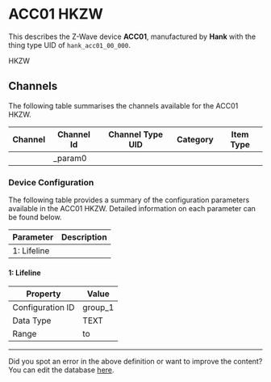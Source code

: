 
# ACC01 HKZW

This describes the Z-Wave device **ACC01**, manufactured by **Hank** with the thing type UID of ```hank_acc01_00_000```. 

HKZW

## Channels
The following table summarises the channels available for the ACC01 HKZW.

| Channel | Channel Id | Channel Type UID | Category | Item Type |
|---------|------------|------------------|----------|-----------|
|  | _param0 |  |  |  |




### Device Configuration
The following table provides a summary of the configuration parameters available in the ACC01 HKZW.
Detailed information on each parameter can be found below.

| Parameter   | Description |
|-------------|-------------|
| 1: Lifeline |  |




#### 1: Lifeline




| Property         | Value    |
|------------------|----------|
| Configuration ID | group_1 |
| Data Type        | TEXT |
| Range |  to  |






---

Did you spot an error in the above definition or want to improve the content?
You can edit the database [here](http://www.cd-jackson.com/index.php/zwave/zwave-device-database/zwave-device-list/devicesummary/725).

